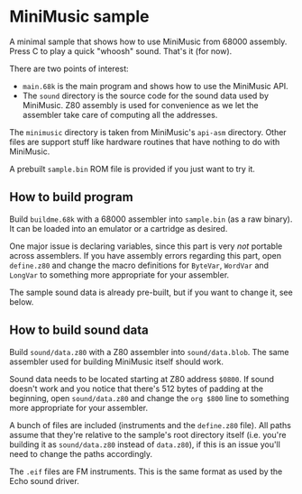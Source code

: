 # MiniMusic sample

A minimal sample that shows how to use MiniMusic from 68000 assembly. Press C to play a quick "whoosh" sound. That's it (for now).

There are two points of interest:

* `main.68k` is the main program and shows how to use the MiniMusic API.
* The `sound` directory is the source code for the sound data used by MiniMusic. Z80 assembly is used for convenience as we let the assembler take care of computing all the addresses.

The `minimusic` directory is taken from MiniMusic's `api-asm` directory. Other files are support stuff like hardware routines that have nothing to do with MiniMusic.

A prebuilt `sample.bin` ROM file is provided if you just want to try it.

## How to build program

Build `buildme.68k` with a 68000 assembler into `sample.bin` (as a raw binary). It can be loaded into an emulator or a cartridge as desired.

One major issue is declaring variables, since this part is very _not_ portable across assemblers. If you have assembly errors regarding this part, open `define.z80` and change the macro definitions for `ByteVar`, `WordVar` and `LongVar` to something more appropriate for your assembler.

The sample sound data is already pre-built, but if you want to change it, see below.

## How to build sound data

Build `sound/data.z80` with a Z80 assembler into `sound/data.blob`. The same assembler used for building MiniMusic itself should work.

Sound data needs to be located starting at Z80 address `$0800`. If sound doesn't work and you notice that there's 512 bytes of padding at the beginning, open `sound/data.z80` and change the `org $800` line to something more appropriate for your assembler.

A bunch of files are included (instruments and the `define.z80` file). All paths assume that they're relative to the sample's root directory itself (i.e. you're building it as `sound/data.z80` instead of `data.z80`), if this is an issue you'll need to change the paths accordingly.

The `.eif` files are FM instruments. This is the same format as used by the Echo sound driver.

